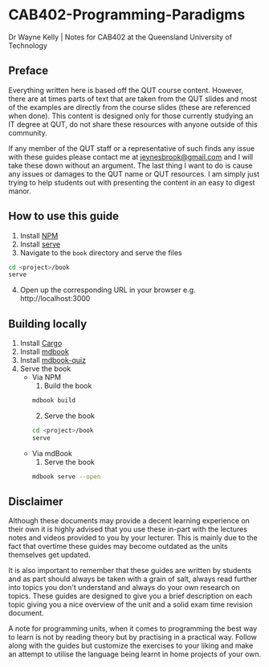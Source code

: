 # CAB402-Programming-Paradigms
Dr Wayne Kelly | Notes for CAB402 at the Queensland University of Technology

## Preface
Everything written here is based off the QUT course content. However, there are at times parts of text that are taken from the QUT slides and most of the examples are directly from the course slides (these are referenced when done). This content is designed only for those currently studying an IT degree at QUT, do not share these resources with anyone outside of this community. 

If any member of the QUT staff or a representative of such finds any issue with these guides please contact me at jeynesbrook@gmail.com and I will take these down without an argument. The last thing I want to do is cause any issues or damages to the QUT name or QUT resources. I am simply just trying to help students out with presenting the content in an easy to digest manor.

## How to use this guide
1. Install [NPM](https://docs.npmjs.com/cli/v7/configuring-npm/install)
2. Install [serve](https://www.npmjs.com/package/serve)
3. Navigate to the `book` directory and serve the files
```bash
cd <project>/book
serve
```
4. Open up the corresponding URL in your browser e.g. http://localhost:3000 

## Building locally
1. Install [Cargo](https://doc.rust-lang.org/cargo/getting-started/installation.html) 
2. Install [mdbook](https://rust-lang.github.io/mdBook/guide/installation.html)
3. Install [mdbook-quiz](https://github.com/cognitive-engineering-lab/mdbook-quiz)
4. Serve the book
    - Via NPM
        1. Build the book
        ```bash
        mdbook build
        ```
        2. Serve the book
        ```bash
        cd <project>/book
        serve
        ```
    - Via mdBook
        1. Serve the book
        ```bash
        mdbook serve --open
        ```

## Disclaimer
Although these documents may provide a decent learning experience on their own it is highly advised that you use these in-part with the lectures notes and videos provided to you by your lecturer. This is mainly due to the fact that overtime these guides may become outdated as the units themselves get updated.

It is also important to remember that these guides are written by students and as part should always be taken with a grain of salt, always read further into topics you don't understand and always do your own research on topics. These guides are designed to give you a brief description on each topic giving you a nice overview of the unit and a solid exam time revision document.

A note for programming units, when it comes to programming the best way to learn is not by reading theory but by practising in a practical way. Follow along with the guides but customize the exercises to your liking and make an attempt to utilise the language being learnt in home projects of your own.
